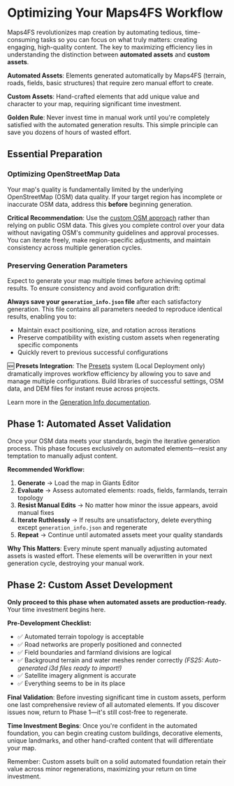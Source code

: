 # Optimizing Your Maps4FS Workflow

Maps4FS revolutionizes map creation by automating tedious, time-consuming tasks so you can focus on what truly matters: creating engaging, high-quality content. The key to maximizing efficiency lies in understanding the distinction between **automated assets** and **custom assets**.

**Automated Assets**: Elements generated automatically by Maps4FS (terrain, roads, fields, basic structures) that require zero manual effort to create.

**Custom Assets**: Hand-crafted elements that add unique value and character to your map, requiring significant time investment.

**Golden Rule**: Never invest time in manual work until you're completely satisfied with the automated generation results. This simple principle can save you dozens of hours of wasted effort.

## Essential Preparation

### Optimizing OpenStreetMap Data

Your map's quality is fundamentally limited by the underlying OpenStreetMap (OSM) data quality. If your target region has incomplete or inaccurate OSM data, address this **before** beginning generation.

**Critical Recommendation**: Use the [custom OSM approach](custom_osm.md) rather than relying on public OSM data. This gives you complete control over your data without navigating OSM's community guidelines and approval processes. You can iterate freely, make region-specific adjustments, and maintain consistency across multiple generation cycles.

### Preserving Generation Parameters

Expect to generate your map multiple times before achieving optimal results. To ensure consistency and avoid configuration drift:

**Always save your `generation_info.json` file** after each satisfactory generation. This file contains all parameters needed to reproduce identical results, enabling you to:
- Maintain exact positioning, size, and rotation across iterations
- Preserve compatibility with existing custom assets when regenerating specific components
- Quickly revert to previous successful configurations

🆕 **Presets Integration**: The [Presets](presets.md) system (Local Deployment only) dramatically improves workflow efficiency by allowing you to save and manage multiple configurations. Build libraries of successful settings, OSM data, and DEM files for instant reuse across projects.

Learn more in the [Generation Info documentation](generation_info.md).

## Phase 1: Automated Asset Validation

Once your OSM data meets your standards, begin the iterative generation process. This phase focuses exclusively on automated elements—resist any temptation to manually adjust content.

**Recommended Workflow:**

1. **Generate** → Load the map in Giants Editor
2. **Evaluate** → Assess automated elements: roads, fields, farmlands, terrain topology
3. **Resist Manual Edits** → No matter how minor the issue appears, avoid manual fixes
4. **Iterate Ruthlessly** → If results are unsatisfactory, delete everything except `generation_info.json` and regenerate
5. **Repeat** → Continue until automated assets meet your quality standards

**Why This Matters**: Every minute spent manually adjusting automated assets is wasted effort. These elements will be overwritten in your next generation cycle, destroying your manual work.

## Phase 2: Custom Asset Development

**Only proceed to this phase when automated assets are production-ready.** Your time investment begins here.

**Pre-Development Checklist:**
- ✅ Automated terrain topology is acceptable
- ✅ Road networks are properly positioned and connected
- ✅ Field boundaries and farmland divisions are logical
- ✅ Background terrain and water meshes render correctly *(FS25: Auto-generated i3d files ready to import!)*
- ✅ Satellite imagery alignment is accurate
- ✅ Everything seems to be in its place

**Final Validation**: Before investing significant time in custom assets, perform one last comprehensive review of all automated elements. If you discover issues now, return to Phase 1—it's still cost-free to regenerate.

**Time Investment Begins**: Once you're confident in the automated foundation, you can begin creating custom buildings, decorative elements, unique landmarks, and other hand-crafted content that will differentiate your map.

Remember: Custom assets built on a solid automated foundation retain their value across minor regenerations, maximizing your return on time investment.
